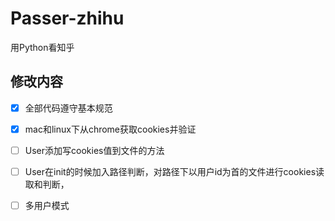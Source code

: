 # Passer-zhihu
用Python看知乎

## 修改内容
- [x] 全部代码遵守基本规范
- [x] mac和linux下从chrome获取cookies并验证
- [ ] User添加写cookies值到文件的方法
- [ ] User在init的时候加入路径判断，对路径下以用户id为首的文件进行cookies读取和判断，
- [ ] 多用户模式


